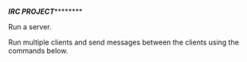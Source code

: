 *********************************IRC PROJECT*****************************************


Run a server. 

Run multiple clients and send messages between the clients using the commands below.


